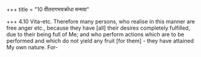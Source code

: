 +++
title = "10 वीतरागभयक्रोधा मन्मया"

+++
4.10 Vita-etc. Therefore many persons, who realise in this manner are
free anger etc., because they have \[all\] their desires completely
fulfilled, due to their being full of Me; and who perform actions which
are to be performed and which do not yield any fruit \[for them\] - they
have attained My own nature. For-
